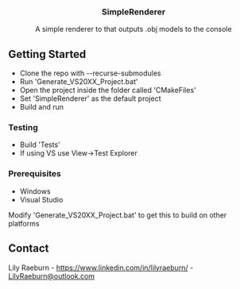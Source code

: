 <a name="readme-top"></a>

<h3 align="center">SimpleRenderer</h3>
  <p align="center">
    A simple renderer to that outputs .obj models to the console
  </p>
</div>

## Getting Started
* Clone the repo with --recurse-submodules
* Run 'Generate_VS20XX_Project.bat'
* Open the project inside the folder called 'CMakeFiles'
* Set 'SimpleRenderer' as the default project
* Build and run

### Testing
* Build 'Tests'
* If using VS use View->Test Explorer

### Prerequisites
* Windows
* Visual Studio

Modify 'Generate_VS20XX_Project.bat' to get this to build on other platforms

## Contact
Lily Raeburn - https://www.linkedin.com/in/lilyraeburn/ - LilyRaeburn@outlook.com
